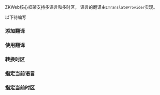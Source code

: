 ZKWeb核心框架支持多语言和多时区，
语言的翻译由`ITranslateProvider`实现。

以下待编写

### 添加翻译

### 使用翻译

### 转换时区

### 指定当前语言

### 指定当前时区
